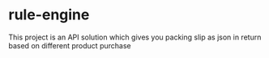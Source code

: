 # rule-engine
This project is an API solution which gives you packing slip as json in return based on different product purchase 
